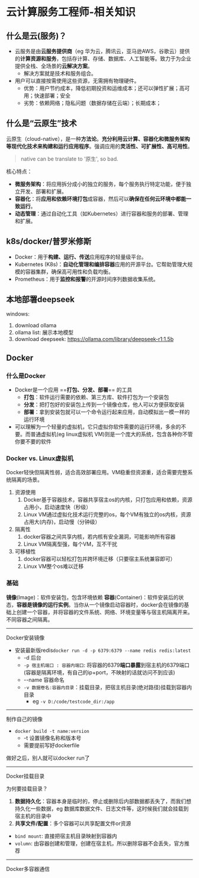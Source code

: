 # 云计算服务工程师-相关知识

## 什么是云(服务)？

* 云服务是由**云服务提供商**（eg 华为云，腾讯云，亚马逊AWS，谷歌云）提供的**计算资源和服务**，包括存计算、存储、数据库、人工智能等。致力于为企业提供全栈、全场景的**云解决方案**。
  * 解决方案就是技术和服务组合。
* 用户可以直接按需使用这些资源，无需拥有物理硬件。
  * 优势：用户节约成本，降低初期投资和运维成本；还可以弹性扩展；高可用；快速部署；安全
  * 劣势：依赖网络；隐私问题（数据存储在云端）；长期成本；


## 什么是“云原生”技术

云原生（cloud-native），是一种**方法论**。**充分利用云计算、容器化和微服务架构等现代化技术来构建和运行应用程序**。强调应用的**灵活性、可扩展性、高可用性**。

> native can be translate to '原生', so bad.

核心特点：

* **微服务架构**：将应用拆分成小的独立的服务，每个服务执行特定功能，便于独立开发、部署和扩展。
* **容器化**：将**应用和依赖环境打包**成容器，然后可以**确保在任何云环境中都能一致运行**。
* **动态管理**：通过自动化工具（如Kubernetes）进行容器和服务的部署、管理和扩展。

## k8s/docker/普罗米修斯

* Docker：用于**构建、运行、传送**应用程序的轻量级平台。
* Kubernetes (K8s)：**自动化管理和编排容器**应用的开源平台。它帮助管理大规模的容器集群，确保高可用性和负载均衡。
* Prometheus：用于**监控和报警**的开源时间序列数据收集系统。

## 本地部署deepseek

windows:

1. download ollama
2. ollama list: 展示本地模型
3. download deepseek: https://ollama.com/library/deepseek-r1:1.5b

## Docker

### 什么是Docker

* Docker是一个应用 ==**打包、分发、部署**== 的工具
  * **打包**：软件运行需要的依赖、第三方库、软件打包为一个安装包
  * **分发**：把打包好的安装包上传到一个镜像仓库，他人可以方便获取安装
  * **部署**：拿到安装包就可以一个命令运行起来应用，自动模拟出一模一样的运行环境
* 可以理解为一个轻量的虚拟机，它只虚拟你软件需要的运行环境，多余的不要。而普通虚拟机(eg linux虚拟机 VM)则是一个庞大的系统，包含各种你不管你要不要的软件 

### Docker vs. Linux虚拟机

Docker轻快但隔离性弱，适合高效部署应用。VM稳重但资源重，适合需要完整系统隔离的场景。

1. 资源使用
   1. Docker基于容器技术，容器共享宿主os的内核，只打包应用和依赖，资源占用小，启动速度快（秒级）
   2. Linux VM通过虚拟化技术运行完整的os，每个VM有独立的os内核，资源占用大(内存)，启动慢（分钟级）
2. 隔离性
   1. docker容器之间共享内核，若内核有安全漏洞，可能影响所有容器
   2. Linux VM隔离型强，每个VM，互不干扰
3. 可移植性
   1. docker容器可以轻松打包并跨环境迁移（只要宿主系统兼容即可）
   2. Linux VM整个os难以迁移

### 基础

**镜像**(Image)：软件安装包，包含环境依赖
**容器**(Container)：软件安装后的状态，**容器是镜像的运行实例**。当你从一个镜像启动容器时，docker会在镜像的基础上创建一个容器，并将容器的文件系统、网络、环境变量等与宿主机隔离开来。不同容器之间隔离。

---

Docker安装镜像

* 安装最新版redis`docker run -d -p 6379:6379 --name redis redis:latest`
  * -d 后台
  * `-p 宿主机端口 : 容器内端口`: 将容器的6379**端口暴露**到宿主机的6379端口(容器是隔离环境，有自己的ip+port，不映射的话就访问不到应该)
  * --name 容器命名
  * `-v 数据卷名:容器内目录`：挂载目录，把宿主机目录(绝对路径)挂载到容器内目录
    * eg `-v D:/code/testcode_dir:/app`

---

制作自己的镜像

* `docker build -t name:version`
  * -t 设置镜像名称和版本号
  * 需要提前写好dockerfile

做好之后，别人就可以docker run了

---

Docker挂载目录

为何要挂载目录？

1. **数据持久化**：容器本身是临时的，停止或删除后内部数据都丢失了，而我们想持久化一些数据，eg 数据库数据文件、日志文件等，这时候我们就会挂载到宿主机的目录中
2. **共享文件/配置**：多个容器可以共享配置文件or资源

* `bind mount`: 直接把宿主机目录映射到容器内
* `volumn`: 由容器创建和管理，创建在宿主机，所以删除容器不会丢失，官方推荐

---

Docker多容器通信

